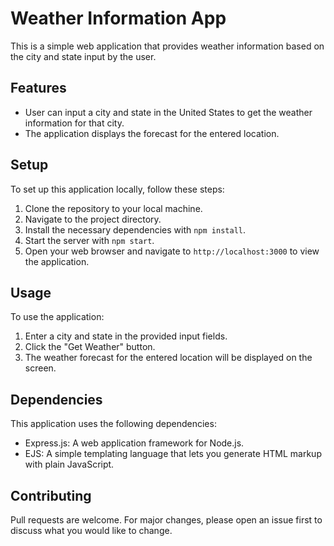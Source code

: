 # Weather Information App

This is a simple web application that provides weather information based on the city and state input by the user.

## Features

- User can input a city and state in the United States to get the weather information for that city.
- The application displays the forecast for the entered location.

## Setup

To set up this application locally, follow these steps:

1. Clone the repository to your local machine.
2. Navigate to the project directory.
3. Install the necessary dependencies with `npm install`.
4. Start the server with `npm start`.
5. Open your web browser and navigate to `http://localhost:3000` to view the application.

## Usage

To use the application:

1. Enter a city and state in the provided input fields.
2. Click the "Get Weather" button.
3. The weather forecast for the entered location will be displayed on the screen.

## Dependencies

This application uses the following dependencies:

- Express.js: A web application framework for Node.js.
- EJS: A simple templating language that lets you generate HTML markup with plain JavaScript.

## Contributing

Pull requests are welcome. For major changes, please open an issue first to discuss what you would like to change.
